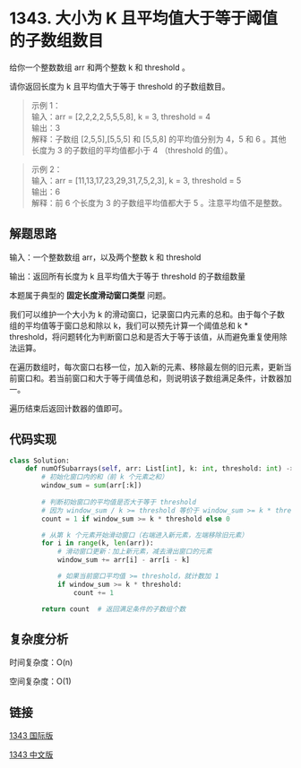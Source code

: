 # 1343. 大小为 K 且平均值大于等于阈值的子数组数目 <Badge type="warning" text="Medium" />

给你一个整数数组 arr 和两个整数 k 和 threshold 。

请你返回长度为 k 且平均值大于等于 threshold 的子数组数目。

>示例 1：  
输入：arr = [2,2,2,2,5,5,5,8], k = 3, threshold = 4  
输出：3  
解释：子数组 [2,5,5],[5,5,5] 和 [5,5,8] 的平均值分别为 4，5 和 6 。其他长度为 3 的子数组的平均值都小于 4 （threshold 的值）。  

>示例 2：  
输入：arr = [11,13,17,23,29,31,7,5,2,3], k = 3, threshold = 5  
输出：6  
解释：前 6 个长度为 3 的子数组平均值都大于 5 。注意平均值不是整数。  

## 解题思路
输入：一个整数数组 arr，以及两个整数 k 和 threshold

输出：返回所有长度为 k 且平均值大于等于 threshold 的子数组数量

本题属于典型的 **固定长度滑动窗口类型** 问题。

我们可以维护一个大小为 k 的滑动窗口，记录窗口内元素的总和。由于每个子数组的平均值等于窗口总和除以 k，我们可以预先计算一个阈值总和 k * threshold，将问题转化为判断窗口总和是否大于等于该值，从而避免重复使用除法运算。

在遍历数组时，每次窗口右移一位，加入新的元素、移除最左侧的旧元素，更新当前窗口和。若当前窗口和大于等于阈值总和，则说明该子数组满足条件，计数器加一。

遍历结束后返回计数器的值即可。

## 代码实现

```python
class Solution:
    def numOfSubarrays(self, arr: List[int], k: int, threshold: int) -> int:
        # 初始化窗口内的和（前 k 个元素之和）
        window_sum = sum(arr[:k])
        
        # 判断初始窗口的平均值是否大于等于 threshold
        # 因为 window_sum / k >= threshold 等价于 window_sum >= k * threshold
        count = 1 if window_sum >= k * threshold else 0

        # 从第 k 个元素开始滑动窗口（右端进入新元素，左端移除旧元素）
        for i in range(k, len(arr)):
            # 滑动窗口更新：加上新元素，减去滑出窗口的元素
            window_sum += arr[i] - arr[i - k]

            # 如果当前窗口平均值 >= threshold，就计数加 1
            if window_sum >= k * threshold:
                count += 1

        return count  # 返回满足条件的子数组个数
```

## 复杂度分析

时间复杂度：O(n)

空间复杂度：O(1)

## 链接

[1343 国际版](https://leetcode.com/problems/number-of-sub-arrays-of-size-k-and-average-greater-than-or-equal-to-threshold/description/)

[1343 中文版](https://leetcode.cn/problems/number-of-sub-arrays-of-size-k-and-average-greater-than-or-equal-to-threshold/description/)
